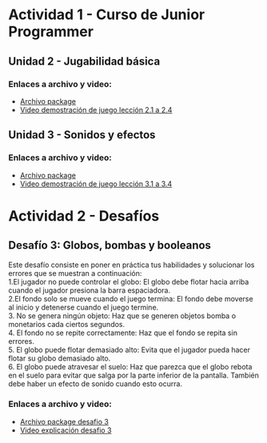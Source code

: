# Actividad 1 - Curso de Junior Programmer

## Unidad 2 - Jugabilidad básica

### Enlaces a archivo y video:
- [Archivo package](https://github.com/Sergio473/CVU1R2/releases/Prototype)
- [Video demostración de juego lección 2.1 a 2.4](https://drive.google.com/file/d/1DQsejDUuA8zs-x1nhNeTgW5EdP5WNdDK/view?usp=sharing)

## Unidad 3 - Sonidos y efectos

### Enlaces a archivo y video:
- [Archivo package](https://github.com/Sergio473/CVU1R2/releases/Prototype3)
- [Video demostración de juego lección 3.1 a 3.4](https://drive.google.com/file/d/1FaLsA0AFhRHBucEqV3HWurF9vtgG9Sjn/view?usp=sharing)
    
# Actividad 2 - Desafíos

## Desafío 3: Globos, bombas y booleanos
Este desafío consiste en poner en práctica tus habilidades y solucionar los errores que se muestran a continuación: \
1.El jugador no puede controlar el globo: El globo debe flotar hacia arriba cuando el jugador presiona la barra espaciadora. \
2.El fondo solo se mueve cuando el juego termina: El fondo debe moverse al inicio y detenerse cuando el juego termine. \
3. No se genera ningún objeto: Haz que se generen objetos bomba o monetarios cada ciertos segundos. \
4. El fondo no se repite correctamente: Haz que el fondo se repita sin errores. \
5. El globo puede flotar demasiado alto: Evita que el jugador pueda hacer flotar su globo demasiado alto. \
6. El globo puede atravesar el suelo: Haz que parezca que el globo rebota en el suelo para evitar que salga por la parte inferior de la pantalla. También debe haber un efecto de sonido cuando esto ocurra.

### Enlaces a archivo y video:
- [Archivo package desafio 3](https://github.com/Sergio473/CVU1R2/releases/Desafio3)
- [Video explicación desafio 3](https://drive.google.com/file/d/1O4l99Fm32bypmiUoexypQTY0owZz4cO3/view?usp=sharing)
   
